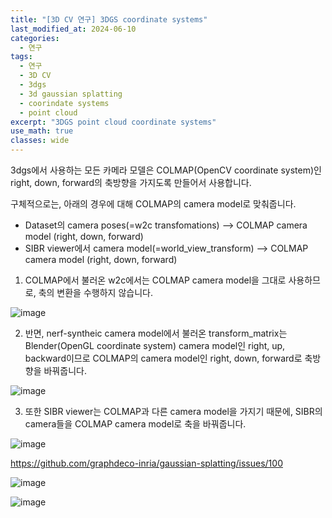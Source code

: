 ```yaml
---
title: "[3D CV 연구] 3DGS coordinate systems"
last_modified_at: 2024-06-10
categories:
  - 연구
tags:
  - 연구
  - 3D CV
  - 3dgs
  - 3d gaussian splatting
  - coorindate systems
  - point cloud
excerpt: "3DGS point cloud coordinate systems"
use_math: true
classes: wide
---
```


3dgs에서 사용하는 모든 카메라 모델은 COLMAP(OpenCV coordinate system)인 right, down, forward의 축방향을 가지도록 만들어서 사용합니다.

구체적으로는, 아래의 경우에 대해 COLMAP의 camera model로 맞춰줍니다.

- Dataset의 camera poses(=w2c transfomations) --> COLMAP camera model (right, down, forward)
- SIBR viewer에서 camera model(=world_view_transform) --> COLMAP camera model (right, down, forward)

1) COLMAP에서 불러온 w2c에서는 COLMAP camera model을 그대로 사용하므로, 축의 변환을 수행하지 않습니다.

![image](https://github.com/sandokim/sandokim.github.io/assets/74639652/1f492b92-99ee-482f-9477-8bf7273a7710)

2) 반면, nerf-syntheic camera model에서 불러온 transform_matrix는 Blender(OpenGL coordinate system) camera model인 right, up, backward이므로 COLMAP의 camera model인 right, down, forward로 축방향을 바꿔줍니다.

![image](https://github.com/sandokim/sandokim.github.io/assets/74639652/b9e90565-6d54-48b5-a9d4-f7f57b7b9c0c)

3) 또한 SIBR viewer는 COLMAP과 다른 camera model을 가지기 때문에, SIBR의 camera들을 COLMAP camera model로 축을 바꿔줍니다.

![image](https://github.com/sandokim/sandokim.github.io/assets/74639652/a3434464-cb49-42e1-b0c1-fb17bdaa88dc)

https://github.com/graphdeco-inria/gaussian-splatting/issues/100

![image](https://github.com/sandokim/sandokim.github.io/assets/74639652/4a66010f-c3b5-4ff0-8fe9-41c5af399a8a)

![image](https://github.com/sandokim/sandokim.github.io/assets/74639652/3417a1fb-f43f-4cdf-acdb-0ec11ed1df4b)

